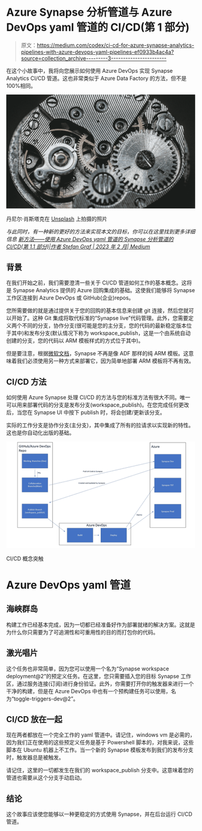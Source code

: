 # Azure Synapse 分析管道与 Azure DevOps yaml 管道的 CI/CD(第 1 部分)

> 原文：<https://medium.com/codex/ci-cd-for-azure-synapse-analytics-pipelines-with-azure-devops-yaml-pipelines-ef0933b4ac4a?source=collection_archive---------3----------------------->

在这个小故事中，我将向您展示如何使用 Azure DevOps 实现 Synapse Analytics CI/CD 管道。这也非常类似于 Azure Data Factory 的方法，但不是 100%相同。

![](img/cd9758cb1c7574d4280a2deb38527a51.png)

丹尼尔·肖斯塔克在 [Unsplash](https://unsplash.com?utm_source=medium&utm_medium=referral) 上拍摄的照片

*与此同时，有一种新的更好的方法来实现本文的目标，你可以在这里找到更多详细信息* [*新方法——使用 Azure DevOps yaml 管道的 Synapse 分析管道的 CI/CD(第 1.1 部分)|作者 Stefan Graf | 2023 年 2 月| Medium*](https://graflinger.medium.com/new-approach-ci-cd-for-synapse-analytics-pipelines-with-azure-devops-yaml-pipelines-part-1-1-b7f73255bab5)

## 背景

在我们开始之前，我们需要澄清一些关于 CI/CD 管道如何工作的基本概念。这将是 Synapse Analytics 提供的 Azure 回购集成的基础。这使我们能够将 Synapse 工作区连接到 Azure DevOps 或 GitHub(企业)repos。

您所需要做的就是通过提供关于您的回购的基本信息来创建 git 连接，然后您就可以开始了。这种 Git 集成将取代标准的“Synapse live”代码管理。此外，您需要定义两个不同的分支，协作分支(很可能是您的主分支，您的代码的最新稳定版本位于其中)和发布分支(默认情况下称为 workspace_publish，这是一个由系统自动创建的分支，您的代码以 ARM 模板样式的方式位于其中)。

但是要注意，根据[微软文档](https://docs.microsoft.com/en-us/azure/synapse-analytics/cicd/continuous-integration-delivery)，Synapse 不再是像 ADF 那样的纯 ARM 模板。这意味着我们必须使用另一种方式来部署它，因为简单地部署 ARM 模板将不再有效。

## CI/CD 方法

如何使用 Azure Synapse 处理 CI/CD 的方法与您的标准方法有很大不同。唯一可以用来部署代码的分支是发布分支(workspace_publish)。在您完成任何更改后，当您在 Synapse UI 中按下 publish 时，将会创建/更新该分支。

实际的工作分支是协作分支(主分支)，其中集成了所有的拉请求以实现新的特性。这也是你自动化出版的基础。

![](img/cf70d3f6a8374b1e0b1e3ebf488a71fd.png)

CI/CD 概念突触

# Azure DevOps yaml 管道

## 海峡群岛

构建工作已经基本完成，因为一切都已经准备好作为部署就绪的解决方案。这就是为什么你只需要为了可追溯性和可重用性的目的而打包你的代码。

## 激光唱片

这个任务也非常简单，因为您可以使用一个名为“Synapse workspace deployment@2”的预定义任务。在这里，您只需要插入您的目标 Synapse 工作区，通过服务连接(订阅)进行身份验证。此外，你需要打开你的触发器来进行一个干净的构建，但是在 Azure DevOps 中也有一个预构建任务可以使用，名为“toggle-triggers-dev@2”。

## CI/CD 放在一起

现在两者都放在一个完全工作的 yaml 管道中。请记住，windows vm 是必需的，因为我们正在使用的这些预定义任务是基于 Powershell 脚本的，对我来说，这些脚本在 Ubuntu 机器上不工作。当一个新的 Synapse 模板发布到我们的发布分支时，触发器总是被触发。

请记住，这里的一切都发生在我们的 workspace_publish 分支中。这意味着您的管道也需要从这个分支手动启动。

## 结论

这个故事应该使您能够以一种更稳定的方式使用 Synapse，并在后台运行 CI/CD 管道。